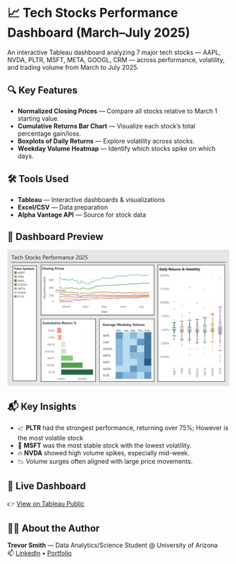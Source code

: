 # 📈 Tech Stocks Performance Dashboard (March–July 2025)

An interactive Tableau dashboard analyzing 7 major tech stocks — AAPL, NVDA, PLTR, MSFT, META, GOOGL, CRM — across performance, volatility, and trading volume from March to July 2025.

## 🔍 Key Features

- **Normalized Closing Prices** — Compare all stocks relative to March 1 starting value.
- **Cumulative Returns Bar Chart** — Visualize each stock’s total percentage gain/loss.
- **Boxplots of Daily Returns** — Explore volatility across stocks.
- **Weekday Volume Heatmap** — Identify which stocks spike on which days.

## 🛠️ Tools Used
- **Tableau** — Interactive dashboards & visualizations  
- **Excel/CSV** — Data preparation  
- **Alpha Vantage API** — Source for stock data

## 📎 Dashboard Preview

![Dashboard Preview](./dashboard_screenshot.png)



## 📬 Key Insights
- 📈 **PLTR** had the strongest performance, returning over 75%; However is the most volatile stock
- 🧊 **MSFT** was the most stable stock with the lowest volatility.
- 🔥 **NVDA** showed high volume spikes, especially mid-week.
- 📉 Volume surges often aligned with large price movements.

## 🚀 Live Dashboard
👉 [View on Tableau Public](https://public.tableau.com/views/Stocks_Dashboard_17538357124920/PerformanceDashboard)

## 🧑‍💼 About the Author
**Trevor Smith** — Data Analytics/Science Student @ University of Arizona  
📫 [LinkedIn](https://www.linkedin.com/in/trevorsmith00) • [Portfolio](N/A)
